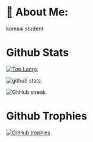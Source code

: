 # 💫 About Me:
komsai student

# Github Stats
[![Top Langs](https://github-readme-stats.vercel.app/api/top-langs/?username=kazeulo&layout=compact)](https://github.com/anuraghazra/github-readme-stats)

![github stats](https://github-readme-stats.vercel.app/api?username=kazeulo&show_icons=true&theme=transparent)

![GitHub streak](https://github-readme-streak-stats.herokuapp.com/?user=kazeulo&theme=dark)

# Github Trophies
[![GitHub trophies](https://github-profile-trophy.vercel.app/?username=kazeulo)](https://github.com/kazeulo)
